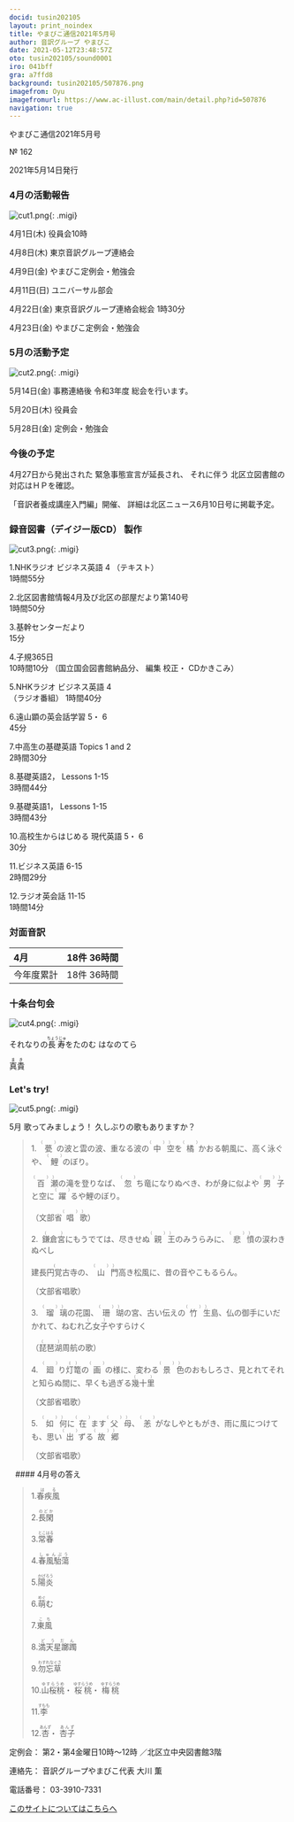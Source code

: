 ```yaml
---
docid: tusin202105
layout: print_noindex
title: やまびこ通信2021年5月号
author: 音訳グループ やまびこ
date: 2021-05-12T23:48:57Z
oto: tusin202105/sound0001
iro: 041bff
gra: a7ffd8
background: tusin202105/507876.png
imagefrom: Oyu
imagefromurl: https://www.ac-illust.com/main/detail.php?id=507876
navigation: true
---
```


<span data-dur="4.119" data-begin="2.750" id="xmri_0001" markdown="1">やまびこ通信2021年5月号</span>

<span data-dur="2.654" data-begin="6.869" id="xmri_0002" markdown="1">№ 162</span>

<span data-dur="4.689" data-begin="9.523" id="xmri_0003" markdown="1">2021年5月14日発行</span>


### <span data-dur="3.322" data-begin="19.300" id="xmri_0006" markdown="1">4月の活動報告</span>

![cut1.png](media/tusin202105/cut1.png){: .migi}

<span data-dur="2.144" data-begin="24.472" id="xmri_0008" markdown="1">4月1日(木)</span>
<span data-dur="2.753" data-begin="26.616" id="xmri_0009" markdown="1">役員会10時</span>

<span data-dur="2.023" data-begin="29.369" id="xmri_000A" markdown="1">4月8日(木)</span>
<span data-dur="3.363" data-begin="31.392" id="xmri_000B" markdown="1">東京音訳グループ連絡会</span>

<span data-dur="2.11" data-begin="34.755" id="xmri_000C" markdown="1">4月9日(金)</span>
<span data-dur="3.537" data-begin="36.865" id="xmri_000D" markdown="1">やまびこ定例会・勉強会</span>

<span data-dur="2.397" data-begin="40.402" id="xmri_000E" markdown="1">4月11日(日)</span>
<span data-dur="2.504" data-begin="42.799" id="xmri_000F" markdown="1">ユニバーサル部会</span>

<span data-dur="2.355" data-begin="45.303" id="xmri_0010" markdown="1">4月22日(金)</span>
<span data-dur="5.082" data-begin="47.658" id="xmri_0011" markdown="1">東京音訳グループ連絡会総会 1時30分</span>

<span data-dur="2.475" data-begin="52.740" id="xmri_0012" markdown="1">4月23日(金)</span>
<span data-dur="4.937" data-begin="55.215" id="xmri_0013" markdown="1">やまびこ定例会・勉強会</span>


### <span data-dur="3.178" data-begin="60.152" id="xmri_0014" markdown="1">5月の活動予定</span>

![cut2.png](media/tusin202105/cut2.png){: .migi}

<span data-dur="2.151" data-begin="65.180" id="xmri_0016" markdown="1">5月14日(金)</span>
<span data-dur="5.775" data-begin="67.331" id="xmri_0017" markdown="1">事務連絡後 令和3年度 総会を行います。</span>

<span data-dur="2.023" data-begin="73.106" id="xmri_0018" markdown="1">5月20日(木)</span>
<span data-dur="2.149" data-begin="75.129" id="xmri_0019" markdown="1">役員会</span>

<span data-dur="2.469" data-begin="77.278" id="xmri_001A" markdown="1">5月28日(金)</span>
<span data-dur="4.386" data-begin="79.747" id="xmri_001B" markdown="1">定例会・勉強会</span>


### <span data-dur="2.63" data-begin="84.133" id="xmri_001C" markdown="1">今後の予定</span>

<span data-dur="5.246" data-begin="86.763" id="xmri_001D" markdown="1">4月27日から発出された 緊急事態宣言が延長され、</span>
<span data-dur="6.143" data-begin="92.009" id="xmri_001E" markdown="1">それに伴う 北区立図書館の対応はＨＰを確認。</span>

<span data-dur="3.141" data-begin="98.152" id="xmri_001F" markdown="1">「音訳者養成講座入門編」開催、</span>
<span data-dur="6.948" data-begin="101.293" id="xmri_0020" markdown="1">詳細は北区ニュース6月10日号に掲載予定。</span>


### <span data-dur="4.732" data-begin="108.241" id="xmri_0021" markdown="1">録音図書（デイジー版CD） 製作</span>

![cut3.png](media/tusin202105/cut3.png){: .migi}




<span data-dur="0.815" data-begin="116.487" id="xmri_0024" markdown="1">1.</span><span data-dur="3.306" data-begin="117.302" id="xmri_0025" markdown="1">NHKラジオ ビジネス英語 4</span>
<span data-dur="1.065" data-begin="120.608" id="xmri_0026" markdown="1">（テキスト）</span>  
<span data-dur="2.76" data-begin="121.673" id="xmri_0027" markdown="1">1時間55分</span>


<span data-dur="0.704" data-begin="124.433" id="xmri_0028" markdown="1">2.</span><span data-dur="5.287" data-begin="125.137" id="xmri_0029" markdown="1">北区図書館情報4月及び北区の部屋だより第140号</span>  
<span data-dur="2.601" data-begin="130.424" id="xmri_002A" markdown="1">1時間50分</span>


<span data-dur="0.87" data-begin="133.025" id="xmri_002B" markdown="1">3.</span><span data-dur="1.738" data-begin="133.895" id="xmri_002C" markdown="1">基幹センターだより</span>  
<span data-dur="2.004" data-begin="135.633" id="xmri_002D" markdown="1">15分</span>


<span data-dur="0.797" data-begin="137.637" id="xmri_002E" markdown="1">4.</span><span data-dur="2.481" data-begin="138.434" id="xmri_002F" markdown="1">子規365日</span>  
<span data-dur="1.612" data-begin="140.915" id="xmri_0030" markdown="1">10時間10分</span>
<span data-dur="2.631" data-begin="142.527" id="xmri_0031" markdown="1">（国立国会図書館納品分、</span>
<span data-dur="3.899" data-begin="145.158" id="xmri_0032" markdown="1">編集 校正・ CDかきこみ）</span>


<span data-dur="0.715" data-begin="149.057" id="xmri_0033" markdown="1">5.</span><span data-dur="3.305" data-begin="149.772" id="xmri_0034" markdown="1">NHKラジオ ビジネス英語 4</span>  
<span data-dur="1.427" data-begin="153.077" id="xmri_0035" markdown="1">（ラジオ番組）</span>
<span data-dur="2.668" data-begin="154.504" id="xmri_0036" markdown="1">1時間40分</span>


<span data-dur="0.859" data-begin="157.172" id="xmri_0037" markdown="1">6.</span><span data-dur="3.337" data-begin="158.031" id="xmri_0038" markdown="1">遠山顕の英会話学習 5・ 6</span>  
<span data-dur="2.254" data-begin="161.368" id="xmri_0039" markdown="1">45分</span>


<span data-dur="0.828" data-begin="163.622" id="xmri_003A" markdown="1">7.</span><span data-dur="2.036" data-begin="164.450" id="xmri_003B" markdown="1">中高生の基礎英語</span>
<span data-dur="1.594" data-begin="166.486" id="xmri_003C" markdown="1">Topics 1 and 2</span>  
<span data-dur="2.615" data-begin="168.080" id="xmri_003D" markdown="1">2時間30分</span>


<span data-dur="0.848" data-begin="170.695" id="xmri_003E" markdown="1">8.</span><span data-dur="1.285" data-begin="171.543" id="xmri_003F" markdown="1">基礎英語2，</span>
<span data-dur="1.854" data-begin="172.828" id="xmri_0040" markdown="1">Lessons 1-15</span>  
<span data-dur="2.953" data-begin="174.682" id="xmri_0041" markdown="1">3時間44分</span>


<span data-dur="0.813" data-begin="177.635" id="xmri_0042" markdown="1">9.</span><span data-dur="1.458" data-begin="178.448" id="xmri_0043" markdown="1">基礎英語1，</span>
<span data-dur="1.854" data-begin="179.906" id="xmri_0044" markdown="1">Lessons 1-15</span>  
<span data-dur="3.003" data-begin="181.760" id="xmri_0045" markdown="1">3時間43分</span>


<span data-dur="0.801" data-begin="184.763" id="xmri_0046" markdown="1">10.</span><span data-dur="3.803" data-begin="185.564" id="xmri_0047" markdown="1">高校生からはじめる 現代英語 5・ 6</span>  
<span data-dur="2.141" data-begin="189.367" id="xmri_0048" markdown="1">30分</span>


<span data-dur="1.099" data-begin="191.508" id="xmri_0049" markdown="1">11.</span><span data-dur="1.501" data-begin="192.607" id="xmri_004A" markdown="1">ビジネス英語</span>
<span data-dur="1.519" data-begin="194.108" id="xmri_004B" markdown="1">6-15</span>  
<span data-dur="2.779" data-begin="195.627" id="xmri_004C" markdown="1">2時間29分</span>


<span data-dur="0.946" data-begin="198.406" id="xmri_004D" markdown="1">12.</span><span data-dur="1.514" data-begin="199.352" id="xmri_004E" markdown="1">ラジオ英会話</span>
<span data-dur="1.54" data-begin="200.866" id="xmri_004F" markdown="1">11-15</span>  
<span data-dur="3.394" data-begin="202.406" id="xmri_0050" markdown="1">1時間14分</span>


### <span data-dur="2.666" data-begin="205.800" id="xmri_0051" markdown="1">対面音訳</span>

<span data-dur="1.078" data-begin="208.466" id="xmri_0052" markdown="1">4月</span> | <span data-dur="3.434" data-begin="209.544" id="xmri_0053" markdown="1">18件 36時間</span>
|:---|---:|
<span data-dur="1.591" data-begin="212.978" id="xmri_0054" markdown="1">今年度累計</span> | <span data-dur="4.834" data-begin="214.569" id="xmri_0055" markdown="1">18件 36時間</span>


### <span data-dur="3.468" data-begin="219.403" id="xmri_0056" markdown="1">十条台句会</span>

![cut4.png](media/tusin202105/cut4.png){: .migi}

<span data-dur="8.346" data-begin="224.721" id="xmri_0058" markdown="1">それなりの<ruby class="ruby_level_7">長寿<rp>(</rp><rt>ちょうじゅ</rt><rp>)</rp></ruby>をたのむ はなのてら</span>

<span data-dur="2.417" data-begin="233.067" id="xmri_0059" markdown="1" class="haigo"><ruby class="ruby_level_6">真<rp>(</rp><rt>ま</rt><rp>)</rp>貴<rp>(</rp><rt>き</rt><rp>)</rp></ruby></span>

### <span data-dur="2.449" data-begin="235.984" id="xmri_005B" markdown="1">Let's try!</span>


![cut5.png](media/tusin202105/cut5.png){: .migi}

<span data-dur="3.034" data-begin="240.283" id="xmri_005D" markdown="1">5月 歌ってみましょう！</span>
<span data-dur="3.553" data-begin="243.317" id="xmri_005E" markdown="1">久しぶりの歌もありますか？</span>


<blockquote markdown="1">
1.&ensp;<ruby>甍<rp>(</rp><rt>（　　　）</rt><rp>)</rp></ruby>の波と雲の波、重なる波の<ruby class="ruby_level_1">中<rp>(</rp><rt>（　　　）</rt><rp>)</rp>空<rp>(</rp><rt>）</rt><rp>)</rp></ruby>を<ruby>橘<rp>(</rp><rt>（　　　）</rt><rp>)</rp></ruby>かおる朝風に、高く泳ぐや、<ruby>鯉<rp>(</rp><rt>（　　　）</rt><rp>)</rp></ruby>のぼり。

<ruby class="ruby_level_7">百<rp>(</rp><rt>（　　　）</rt><rp>)</rp>瀬<rp>(</rp><rt>）</rt><rp>)</rp></ruby>の滝を登りなば、<ruby>忽<rp>(</rp><rt>（　　　）</rt><rp>)</rp></ruby>ち竜になりぬべき、わが身に似よや<ruby class="ruby_level_1">男<rp>(</rp><rt>（　　　）</rt><rp>)</rp>子<rp>(</rp><rt>）</rt><rp>)</rp></ruby>と空に<ruby class="ruby_level_7">躍<rp>(</rp><rt>（　　　）</rt><rp>)</rp></ruby>るや鯉のぼり。

（文部省<ruby class="ruby_level_4">唱<rp>(</rp><rt>（　　　）</rt><rp>)</rp>歌<rp>(</rp><rt>）</rt><rp>)</rp></ruby>）

2.&ensp;<ruby>鎌倉宮<rp>(</rp><rt>（　　　）</rt><rp>)</rp></ruby>にもうでては、尽きせぬ<ruby class="ruby_level_2">親<rp>(</rp><rt>（　　　）</rt><rp>)</rp>王<rp>(</rp><rt>）</rt><rp>)</rp></ruby>のみうらみに、<ruby class="ruby_level_7">悲<rp>(</rp><rt>（　　　）</rt><rp>)</rp>憤<rp>(</rp><rt>）</rt><rp>)</rp></ruby>の涙わきぬべし

<ruby class="ruby_level_4">建長円覚古寺<rp>(</rp><rt>(</rt><rp>)</rp></ruby>の、<ruby class="ruby_level_2">山<rp>(</rp><rt>（　　　）</rt><rp>)</rp>門<rp>(</rp><rt>）</rt><rp>)</rp></ruby>高き松風に、昔の音やこもるらん。

（文部省唱歌）

3.&ensp;<ruby>瑠<rp>(</rp><rt>（　　　）</rt><rp>)</rp>璃<rp>(</rp><rt>）</rt><rp>)</rp></ruby>の花園、<ruby>珊<rp>(</rp><rt>（　　　）</rt><rp>)</rp>瑚<rp>(</rp><rt>）</rt><rp>)</rp></ruby>の宮、古い伝えの<ruby class="ruby_level_1">竹<rp>(</rp><rt>（　　　）</rt><rp>)</rp>生<rp>(</rp><rt>）</rt><rp>)</rp></ruby>島、仏の御手にいだかれて、ねむれ<ruby class="ruby_level_7">乙女子<rp>(</rp><rt>（　　　）</rt><rp>)</rp></ruby>やすらけく

（<ruby>琵琶湖<rp>(</rp><rt>（　　　）</rt><rp>)</rp></ruby>周航の歌）

4.&ensp;<ruby>廻<rp>(</rp><rt>（　　　）</rt><rp>)</rp></ruby>り<ruby>灯<rp>(</rp><rt>(</rt><rp>)</rp>篭<rp>(</rp><rt>）</rt><rp>)</rp></ruby>の<ruby class="ruby_level_2">画<rp>(</rp><rt>（　　　）</rt><rp>)</rp></ruby>の様に、変わる<ruby class="ruby_level_4">景<rp>(</rp><rt>（　　　）</rt><rp>)</rp>色<rp>(</rp><rt>）</rt><rp>)</rp></ruby>のおもしろさ、見とれてそれと知らぬ間に、早くも過ぎる<ruby class="ruby_level_7">幾十里<rp>(</rp><rt>（　　　）</rt><rp>)</rp></ruby>

（文部省唱歌）

5.&ensp;<ruby class="ruby_level_7">如<rp>(</rp><rt>（　　　）</rt><rp>)</rp>何<rp>(</rp><rt>）</rt><rp>)</rp></ruby>に<ruby class="ruby_level_5">在<rp>(</rp><rt>（　　　）</rt><rp>)</rp></ruby>ます<ruby class="ruby_level_2">父<rp>(</rp><rt>（　　　）</rt><rp>)</rp>母<rp>(</rp><rt>）</rt><rp>)</rp></ruby>、<ruby>恙<rp>(</rp><rt>（　　　）</rt><rp>)</rp></ruby>がなしやともがき、雨に風につけても、思い<ruby class="ruby_level_1">出<rp>(</rp><rt>（　　　）</rt><rp>)</rp></ruby>ずる<ruby class="ruby_level_6">故<rp>(</rp><rt>（　　　）</rt><rp>)</rp>郷<rp>(</rp><rt>）</rt><rp>)</rp></ruby>

（文部省唱歌）


</blockquote>
&ensp;
#### <span data-dur="2.257" data-begin="251.395" id="xmri_0060" markdown="1">4月号の答え</span>

<blockquote markdown="1">

<span data-dur="0.815" data-begin="253.652" id="xmri_0061" markdown="1">1.</span><span data-dur="1.732" data-begin="254.467" id="xmri_0062" markdown="1"><ruby class="ruby_level_7">春疾風<rp>(</rp><rt>はる</rt><rp>)</rp></ruby></span>


<span data-dur="0.704" data-begin="256.199" id="xmri_0063" markdown="1">2.</span><span data-dur="1.491" data-begin="256.903" id="xmri_0064" markdown="1"><ruby class="ruby_level_7">長閑<rp>(</rp><rt>のどか</rt><rp>)</rp></ruby></span>


<span data-dur="0.871" data-begin="258.394" id="xmri_0065" markdown="1">3.</span><span data-dur="1.52" data-begin="259.265" id="xmri_0066" markdown="1"><ruby class="ruby_level_5">常春<rp>(</rp><rt>とこはる</rt><rp>)</rp></ruby></span>


<span data-dur="0.797" data-begin="260.785" id="xmri_0067" markdown="1">4.</span><span data-dur="2.101" data-begin="261.582" id="xmri_0068" markdown="1"><ruby>春風駘蕩<rp>(</rp><rt>しゅんぷう</rt><rp>)</rp></ruby></span>


<span data-dur="0.714" data-begin="263.683" id="xmri_0069" markdown="1">5.</span><span data-dur="1.546" data-begin="264.397" id="xmri_006A" markdown="1"><ruby class="ruby_level_7">陽炎<rp>(</rp><rt>かげろう</rt><rp>)</rp></ruby></span>


<span data-dur="0.859" data-begin="265.943" id="xmri_006B" markdown="1">6.</span><span data-dur="1.454" data-begin="266.802" id="xmri_006C" markdown="1"><ruby>萌<rp>(</rp><rt>めぐ</rt><rp>)</rp></ruby>む</span>


<span data-dur="0.828" data-begin="268.256" id="xmri_006D" markdown="1">7.</span><span data-dur="1.329" data-begin="269.084" id="xmri_006E" markdown="1"><ruby class="ruby_level_2">東<rp>(</rp><rt>こ</rt><rp>)</rp>風<rp>(</rp><rt>ち</rt><rp>)</rp></ruby></span>


<span data-dur="0.847" data-begin="270.413" id="xmri_006F" markdown="1">8.</span><span data-dur="1.935" data-begin="271.260" id="xmri_0070" markdown="1"><ruby>満天星躑躅<rp>(</rp><rt>どうだん</rt><rp>)</rp></ruby></span>


<span data-dur="0.813" data-begin="273.195" id="xmri_0071" markdown="1">9.</span><span data-dur="1.852" data-begin="274.008" id="xmri_0072" markdown="1"><ruby>勿忘草<rp>(</rp><rt>わすれなぐさ</rt><rp>)</rp></ruby></span>


<span data-dur="0.801" data-begin="275.860" id="xmri_0073" markdown="1">10.</span><span data-dur="1.175" data-begin="276.661" id="xmri_0074" markdown="1"><ruby class="ruby_level_7">山桜桃<rp>(</rp><rt>ゆすらうめ</rt><rp>)</rp></ruby>・</span>
<span data-dur="1.175" data-begin="277.836" id="xmri_0075" markdown="1"><ruby class="ruby_level_7">桜桃<rp>(</rp><rt>ゆすらうめ</rt><rp>)</rp></ruby>・</span>
<span data-dur="1.674" data-begin="279.011" id="xmri_0076" markdown="1"><ruby class="ruby_level_7">梅桃<rp>(</rp><rt>ゆすらうめ</rt><rp>)</rp></ruby></span>


<span data-dur="1.099" data-begin="280.685" id="xmri_0077" markdown="1">11.</span><span data-dur="1.524" data-begin="281.784" id="xmri_0078" markdown="1"><ruby>李<rp>(</rp><rt>すもも</rt><rp>)</rp></ruby></span>


<span data-dur="0.946" data-begin="283.308" id="xmri_0079" markdown="1">12.</span><span data-dur="0.909" data-begin="284.254" id="xmri_007A" markdown="1"><ruby>杏<rp>(</rp><rt>あんず</rt><rp>)</rp></ruby>・</span>
<span data-dur="1.408" data-begin="285.163" id="xmri_007B" markdown="1"><ruby>杏子<rp>(</rp><rt>あんず</rt><rp>)</rp></ruby></span>

</blockquote>


<span data-dur="1.205" data-begin="286.571" id="xmri_007C" markdown="1">定例会：</span>
<span data-dur="3.237" data-begin="287.776" id="xmri_007D" markdown="1">第2・第4金曜日10時～12時</span>
<span data-dur="3.048" data-begin="291.013" id="xmri_007E" markdown="1">／北区立中央図書館3階</span>  

<span data-dur="1.318" data-begin="294.061" id="xmri_007F" markdown="1">連絡先：</span>
<span data-dur="4.237" data-begin="295.379" id="xmri_0080" markdown="1">音訳グループやまびこ代表 大川 薫</span>  

<span data-dur="1.41" data-begin="299.616" id="xmri_0081" markdown="1">電話番号：</span>
<span data-dur="4.305" data-begin="301.026" id="xmri_0082" markdown="1">03-3910-7331</span>  

<a data-dur="5.929" data-begin="305.331" id="xmri_0083" markdown="1" href="mailto:ymbk2016ml@gmail.com?Subject=やまびこウェブサイトについて">このサイトについてはこちらへ</a>


